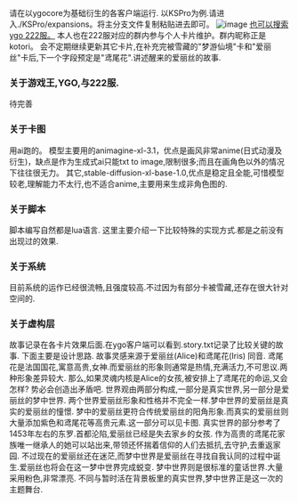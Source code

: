 请在以ygocore为基础衍生的各客户端运行.
以KSPro为例.请进入./KSPro/expansions。将主分支文件复制粘贴进去即可。
![image](https://github.com/user-attachments/assets/9ce43bce-952c-4bd0-894a-512efbb0dfee)
[也可以搜索ygo 222服。](https://srv.koishi.pro/pre.html)
本人也在222服对应的群内参与个人卡片维护。群内昵称正是kotori。
会不定期继续更新其它卡片,在补充完被雪藏的"梦游仙境"卡和"爱丽丝"卡后,下一个字段预定是"鸢尾花".讲述醒来的爱丽丝的故事.

### 关于游戏王,YGO,与222服.
待完善

### 关于卡图
用ai跑的。
模型主要用的animagine-xl-3.1，优点是画风非常anime(日式动漫及衍生)，缺点是作为生成式ai只能txt to image,限制很多;而且在画角色以外的情况下往往很无力。
其它,stable-diffusion-xl-base-1.0,优点是稳定且全能,可惜模型较老,理解能力不太行,也不适合anime,主要用来生成非角色图的.


### 关于脚本 
脚本编写自然都是lua语言.
这里主要介绍一下比较特殊的实现方式.都是之前没有出现过的效果.


### 关于系统
目前系统的运作已经很流畅,且强度较高.不过因为有部分卡被雪藏,还存在很大针对空间的.

### 关于虚构层
故事记录在各卡片效果后面.在ygo客户端可以看到.story.txt记录了比较关键的故事.
下面主要是设计思路.
故事灵感来源于爱丽丝(Alice)和鸢尾花(Iris) 同音.
鸢尾花是法国国花,寓意高贵,女神.而爱丽丝的形象则通常是热情,充满活力,不可思议.两种形象差异较大.
那么,如果灵魂内核是Alice的女孩,被安排上了鸢尾花的命运,又会怎样?
势必会创造出矛盾吧.
世界观由两部分构成,一部分是真实世界,另一部分是爱丽丝的梦中世界.
两个世界爱丽丝形象和性格并不完全一样.梦中世界的爱丽丝是真实的爱丽丝的憧憬.
梦中的爱丽丝更符合传统爱丽丝的阳角形象.而真实的爱丽丝则大量添加紫色和鸢尾花等高贵元素.这一部分可以见卡图.
真实世界的部分参考了1453年左右的东罗.首都沦陷,爱丽丝已经是失去家乡的女孩.
作为高贵的鸢尾花家族唯一继承人的她可以站出来,带领还怀揣着信仰的人们去抵抗,去守护,去重返家园.
不过现在的爱丽丝还在迷茫,而梦中世界是爱丽丝在寻找自我认同的过程中诞生.爱丽丝也将会在这一梦中世界完成蜕变.
梦中世界则是很标准的童话世界.大量采用粉色,非常漂亮.
不同与暂时活在背景板里的真实世界,梦中世界正是这一次的主题舞台.
